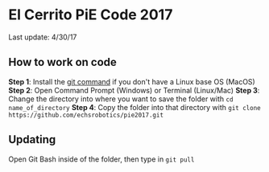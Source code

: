 # El Cerrito PiE Code 2017
Last update: 4/30/17
## How to work on code
**Step 1**:
Install the [git command](https://git-scm.com/downloads) if you don't have a Linux base OS (MacOS)
**Step 2**:
Open Command Prompt (Windows) or Terminal (Linux/Mac)
**Step 3**:
Change the directory into where you want to save the folder with `cd name_of_directory`
**Step 4**:
Copy the folder into that directory with
`git clone https://github.com/echsrobotics/pie2017.git`
## Updating
Open Git Bash inside of the folder, then type in
`git pull`
